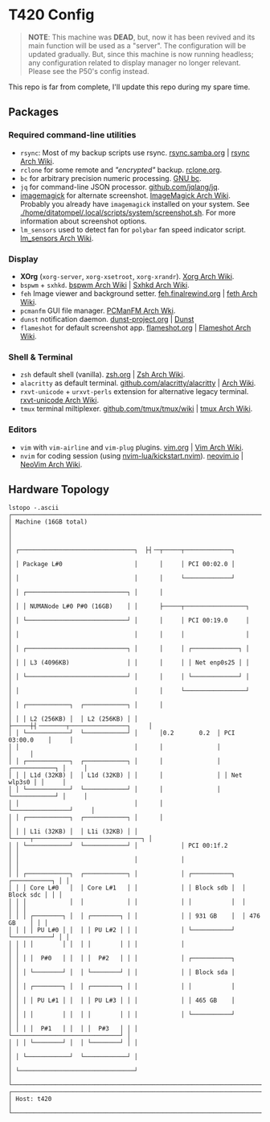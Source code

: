 # T420 Config

> **NOTE**: This machine was **DEAD**, but, now it has been revived and its
> main function will be used as a "server". The configuration will be updated
> gradually. But, since this machine is now running headless; any configuration
> related to display manager no longer relevant. Please see the P50's config
> instead.

This repo is far from complete, I'll update this repo during my spare time.

## Packages

### Required command-line utilities

- `rsync`: Most of my backup scripts use rsync. [rsync.samba.org](https://rsync.samba.org/) | [rsync Arch Wiki](https://wiki.archlinux.org/title/Rsync).
- `rclone` for some remote and _"encrypted"_ backup. [rclone.org](https://rclone.org/).
- `bc` for arbitrary precision numeric processing. [GNU bc](https://www.gnu.org/software/bc/).
- `jq` for command-line JSON processor. [github.com/jqlang/jq](https://github.com/jqlang/jq).
- [imagemagick](https://archlinux.org/packages/?name=imagemagick) for alternate screenshot. [ImageMagick Arch Wiki](https://wiki.archlinux.org/title/ImageMagick). Probably you already have `imagemagick` installed on your system. See [./home/ditatompel/.local/scripts/system/screenshot.sh](./home/ditatompel/.local/scripts/system/screenshot.sh). For more information about screenshot options.
- `lm_sensors` used to detect fan for `polybar` fan speed indicator script. [lm_sensors Arch Wiki](https://wiki.archlinux.org/title/Lm_sensors).

### Display

- **XOrg** (`xorg-server`, `xorg-xsetroot`, `xorg-xrandr`). [Xorg Arch Wiki](https://wiki.archlinux.org/title/Xorg).
- `bspwm` + `sxhkd`. [bspwm Arch Wiki](https://wiki.archlinux.org/title/Bspwm) | [Sxhkd Arch Wiki](https://wiki.archlinux.org/title/Sxhkd).
- `feh` Image viewer and background setter. [feh.finalrewind.org](https://feh.finalrewind.org/) | [feth Arch Wiki](https://wiki.archlinux.org/title/Feh).
- `pcmanfm` GUI file manager. [PCManFM Arch Wki](https://wiki.archlinux.org/title/PCManFM).
- `dunst` notification daemon. [dunst-project.org](https://dunst-project.org/) | [Dunst](https://wiki.archlinux.org/title/Dunst)
- `flameshot` for default screenshot app. [flameshot.org](https://flameshot.org/) | [Flameshot Arch Wiki](https://wiki.archlinux.org/title/Flameshot).

### Shell & Terminal

- `zsh` default shell (vanilla). [zsh.org](https://www.zsh.org/) | [Zsh Arch Wiki](https://wiki.archlinux.org/title/Zsh).
- `alacritty` as default terminal. [github.com/alacritty/alacritty](https://github.com/alacritty/alacritty) | [Arch Wiki](https://wiki.archlinux.org/title/Alacritty).
- `rxvt-unicode` + `urxvt-perls` extension for alternative legacy terminal. [rxvt-unicode Arch Wiki](https://wiki.archlinux.org/title/Rxvt-unicode).
- `tmux` terminal miltiplexer. [github.com/tmux/tmux/wiki](https://github.com/tmux/tmux/wiki) | [tmux Arch Wiki](https://wiki.archlinux.org/title/Tmux).

### Editors

- `vim` with `vim-airline` and `vim-plug` plugins. [vim.org](https://www.vim.org/) | [Vim Arch Wiki](https://wiki.archlinux.org/title/Vim).
- `nvim` for coding session (using [nvim-lua/kickstart.nvim](https://github.com/nvim-lua/kickstart.nvim)). [neovim.io](https://neovim.io/) | [NeoVim Arch Wiki](https://wiki.archlinux.org/title/Neovim).

## Hardware Topology

```
lstopo -.ascii
┌────────────────────────────────────────────────────────────────────────────────┐
│ Machine (16GB total)                                                           │
│                                                                                │
│ ┌────────────────────────────────┐  ├┤╶─┬─────┬─────────────┐                  │
│ │ Package L#0                    │      │     │ PCI 00:02.0 │                  │
│ │                                │      │     └─────────────┘                  │
│ │ ┌────────────────────────────┐ │      │                                      │
│ │ │ NUMANode L#0 P#0 (16GB)    │ │      ├─────┬─────────────────┐              │
│ │ └────────────────────────────┘ │      │     │ PCI 00:19.0     │              │
│ │                                │      │     │                 │              │
│ │ ┌────────────────────────────┐ │      │     │ ┌─────────────┐ │              │
│ │ │ L3 (4096KB)                │ │      │     │ │ Net enp0s25 │ │              │
│ │ └────────────────────────────┘ │      │     │ └─────────────┘ │              │
│ │                                │      │     └─────────────────┘              │
│ │ ┌────────────┐  ┌────────────┐ │      │                                      │
│ │ │ L2 (256KB) │  │ L2 (256KB) │ │      ├─────┼┤╶───────┬────────────────┐     │
│ │ └────────────┘  └────────────┘ │      │0.2       0.2  │ PCI 03:00.0    │     │
│ │                                │      │               │                │     │
│ │ ┌────────────┐  ┌────────────┐ │      │               │ ┌────────────┐ │     │
│ │ │ L1d (32KB) │  │ L1d (32KB) │ │      │               │ │ Net wlp3s0 │ │     │
│ │ └────────────┘  └────────────┘ │      │               │ └────────────┘ │     │
│ │                                │      │               └────────────────┘     │
│ │ ┌────────────┐  ┌────────────┐ │      │                                      │
│ │ │ L1i (32KB) │  │ L1i (32KB) │ │      └─────┬──────────────────────────────┐ │
│ │ └────────────┘  └────────────┘ │            │ PCI 00:1f.2                  │ │
│ │                                │            │                              │ │
│ │ ┌────────────┐  ┌────────────┐ │            │ ┌───────────┐  ┌───────────┐ │ │
│ │ │ Core L#0   │  │ Core L#1   │ │            │ │ Block sdb │  │ Block sdc │ │ │
│ │ │            │  │            │ │            │ │           │  │           │ │ │
│ │ │ ┌────────┐ │  │ ┌────────┐ │ │            │ │ 931 GB    │  │ 476 GB    │ │ │
│ │ │ │ PU L#0 │ │  │ │ PU L#2 │ │ │            │ └───────────┘  └───────────┘ │ │
│ │ │ │        │ │  │ │        │ │ │            │                              │ │
│ │ │ │  P#0   │ │  │ │  P#2   │ │ │            │ ┌───────────┐                │ │
│ │ │ └────────┘ │  │ └────────┘ │ │            │ │ Block sda │                │ │
│ │ │ ┌────────┐ │  │ ┌────────┐ │ │            │ │           │                │ │
│ │ │ │ PU L#1 │ │  │ │ PU L#3 │ │ │            │ │ 465 GB    │                │ │
│ │ │ │        │ │  │ │        │ │ │            │ └───────────┘                │ │
│ │ │ │  P#1   │ │  │ │  P#3   │ │ │            └──────────────────────────────┘ │
│ │ │ └────────┘ │  │ └────────┘ │ │                                             │
│ │ └────────────┘  └────────────┘ │                                             │
│ └────────────────────────────────┘                                             │
└────────────────────────────────────────────────────────────────────────────────┘
┌────────────────────────────────────────────────────────────────────────────────┐
│ Host: t420                                                                     │
└────────────────────────────────────────────────────────────────────────────────┘
```
